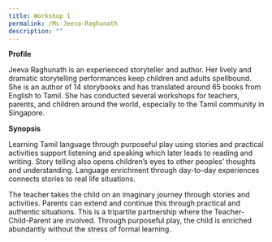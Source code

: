 ```yaml
---
title: Workshop 1
permalink: /Ms-Jeeva-Raghunath
description: ""
---
```



**Profile**

Jeeva Raghunath is an experienced storyteller and author.  Her lively and dramatic storytelling performances keep children and adults spellbound. She is an author of 14 storybooks and has translated around 65 books from English to Tamil. She has conducted several workshops for teachers, parents, and children around the world, especially to the Tamil community in Singapore.

**Synopsis**

Learning Tamil language through purposeful play using stories and practical activities support listening and speaking which later leads to reading and writing. Story telling also opens children’s eyes to other peoples’ thoughts and understanding. Language enrichment through day-to-day experiences connects stories to real life situations. 

The teacher takes the child on an imaginary journey through stories and activities. Parents can extend and continue this through practical and authentic situations. This is a tripartite partnership where the Teacher-Child-Parent are involved. Through purposeful play, the child is enriched abundantly without the stress of formal learning.  
